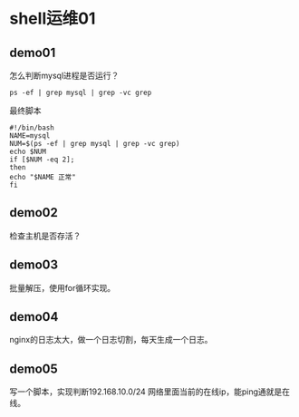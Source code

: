 # shell运维01



## demo01

怎么判断mysql进程是否运行？

```
ps -ef | grep mysql | grep -vc grep
```

最终脚本

```shell
#!/bin/bash
NAME=mysql
NUM=$(ps -ef | grep mysql | grep -vc grep)
echo $NUM
if [$NUM -eq 2];
then
echo "$NAME 正常"
fi
```



## demo02

检查主机是否存活？



## demo03

批量解压，使用for循环实现。



## demo04

nginx的日志太大，做一个日志切割，每天生成一个日志。



## demo05

写一个脚本，实现判断192.168.10.0/24 网络里面当前的在线ip，能ping通就是在线。











